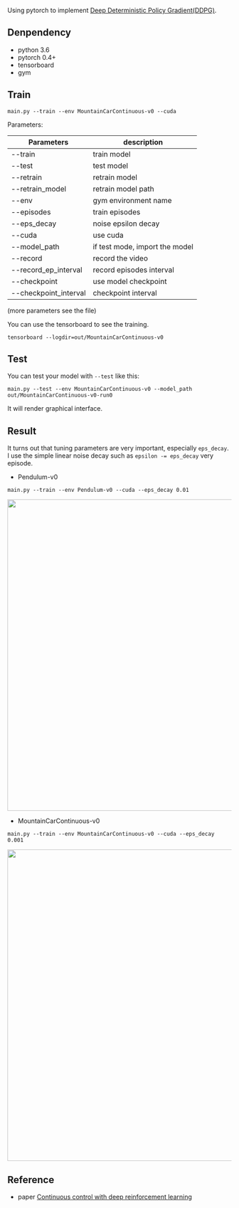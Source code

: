 Using pytorch to implement [Deep Deterministic Policy Gradient(DDPG)](https://arxiv.org/abs/1509.02971).

## Denpendency
- python 3.6
- pytorch 0.4+
- tensorboard
- gym

## Train
```
main.py --train --env MountainCarContinuous-v0 --cuda
```
Parameters:

|Parameters    | description        |
|---------     |-----------         |
|  --train     |  train model       |
|  --test      |  test model        |
|  --retrain   |      retrain model |
|  --retrain_model |   retrain model path   |
|  --env       |        gym environment name|
|  --episodes  | train episodes             |
|  --eps_decay | noise epsilon decay        |
|  --cuda      |                use cuda    |
|  --model_path|    if test mode, import the model |
|  --record    |   record the video                  |
|  --record_ep_interval   | record episodes interval |
|  --checkpoint           |  use model checkpoint    |
|  --checkpoint_interval  |    checkpoint interval   |

(more parameters see the file)


You can use the tensorboard to see the training.
```
tensorboard --logdir=out/MountainCarContinuous-v0
```

## Test
You can test your model with `--test` like this:
```
main.py --test --env MountainCarContinuous-v0 --model_path out/MountainCarContinuous-v0-run0
```
It will render graphical interface.

## Result
It turns out that tuning parameters are very important, especially `eps_decay`.  I use the simple linear noise decay such as `epsilon -= eps_decay` very episode.

- Pendulum-v0

```
main.py --train --env Pendulum-v0 --cuda --eps_decay 0.01
```

<img src="https://i.loli.net/2018/08/30/5b87ed3d3de32.png" width="700px">

- MountainCarContinuous-v0

```
main.py --train --env MountainCarContinuous-v0 --cuda --eps_decay 0.001
```

<img src="https://i.loli.net/2018/08/30/5b87ee3d97439.png" width="700px">

## Reference
- paper [Continuous control with deep reinforcement learning](https://arxiv.org/abs/1509.02971)



